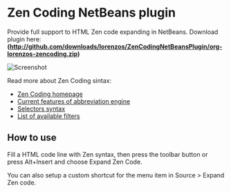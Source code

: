 Zen Coding NetBeans plugin
==========================
 
Provide full support to HTML Zen code expanding in NetBeans.
Download plugin here: **(http://github.com/downloads/lorenzos/ZenCodingNetBeansPlugin/org-lorenzos-zencoding.zip)**

![Screenshot](http://github.com/lorenzos/ZenCodingNetBeansPlugin/raw/master/graphics/screenshot.png)

Read more about Zen Coding sintax:
- [Zen Coding homepage](http://code.google.com/p/zen-coding/)
- [Current features of abbreviation engine](http://code.google.com/p/zen-coding/#Current_features_of_abbreviation_engine)
- [Selectors syntax](http://code.google.com/p/zen-coding/wiki/ZenHTMLSelectorsEn)
- [List of available filters](http://code.google.com/p/zen-coding/wiki/Filters#List_of_available_filters)


How to use
----------

Fill a HTML code line with Zen syntax, then press the toolbar button or press Alt+Insert and choose Expand Zen Code.

You can also setup a custom shortcut for the menu item in Source > Expand Zen code.
